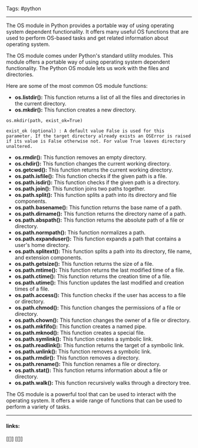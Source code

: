 
Tags: #python 

------------------------------------------
The OS module in Python provides a portable way of using operating system dependent functionality. It offers many useful OS functions that are used to perform OS-based tasks and get related information about operating system.

The OS module comes under Python's standard utility modules. This module offers a portable way of using operating system dependent functionality. The Python OS module lets us work with the files and directories.

Here are some of the most common OS module functions:

- **os.listdir():** This function returns a list of all the files and directories in the current directory.
- **os.mkdir():** This function creates a new directory.
```
os.mkdir(path, exist_ok=True)

exist_ok (optional) : A default value False is used for this parameter. If the target directory already exists an OSError is raised if its value is False otherwise not. For value True leaves directory unaltered.   

```
- **os.rmdir():** This function removes an empty directory.
- **os.chdir():** This function changes the current working directory.
- **os.getcwd():** This function returns the current working directory.
- **os.path.isfile():** This function checks if the given path is a file.
- **os.path.isdir():** This function checks if the given path is a directory.
- **os.path.join():** This function joins two paths together.
- **os.path.split():** This function splits a path into its directory and file components.
- **os.path.basename():** This function returns the base name of a path.
- **os.path.dirname():** This function returns the directory name of a path.
- **os.path.abspath():** This function returns the absolute path of a file or directory.
- **os.path.normpath():** This function normalizes a path.
- **os.path.expanduser():** This function expands a path that contains a user's home directory.
- **os.path.splitext():** This function splits a path into its directory, file name, and extension components.
- **os.path.getsize():** This function returns the size of a file.
- **os.path.mtime():** This function returns the last modified time of a file.
- **os.path.ctime():** This function returns the creation time of a file.
- **os.path.utime():** This function updates the last modified and creation times of a file.
- **os.path.access():** This function checks if the user has access to a file or directory.
- **os.path.chmod():** This function changes the permissions of a file or directory.
- **os.path.chown():** This function changes the owner of a file or directory.
- **os.path.mkfifo():** This function creates a named pipe.
- **os.path.mknod():** This function creates a special file.
- **os.path.symlink():** This function creates a symbolic link.
- **os.path.readlink():** This function returns the target of a symbolic link.
- **os.path.unlink():** This function removes a symbolic link.
- **os.path.rmdir():** This function removes a directory.
- **os.path.rename():** This function renames a file or directory.
- **os.path.stat():** This function returns information about a file or directory.
- **os.path.walk():** This function recursively walks through a directory tree.

The OS module is a powerful tool that can be used to interact with the operating system. It offers a wide range of functions that can be used to perform a variety of tasks.


---------------------
#### links:
[[]]
[[]]